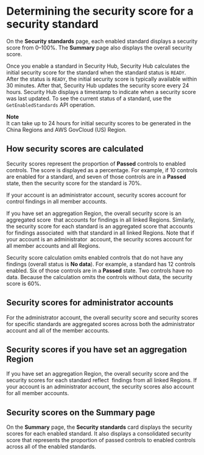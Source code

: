 # Determining the security score for a security standard<a name="standards-security-score"></a>

On the **Security standards** page, each enabled standard displays a security score from 0–100%\. The **Summary** page also displays the overall security score\.

Once you enable a standard in Security Hub, Security Hub calculates the initial security score for the standard when the standard status is `READY`\. After the status is `READY`, the initial security score is typically available within 30 minutes\. After that, Security Hub updates the security score every 24 hours\. Security Hub displays a timestamp to indicate when a security score was last updated\. To see the current status of a standard, use the `GetEnabledStandards` API operation\.

**Note**  
It can take up to 24 hours for initial security scores to be generated in the China Regions and AWS GovCloud \(US\) Region\.

## How security scores are calculated<a name="standard-security-score-calculation"></a>

Security scores represent the proportion of **Passed** controls to enabled controls\. The score is displayed as a percentage\. For example, if 10 controls are enabled for a standard, and seven of those controls are in a **Passed** state, then the security score for the standard is 70%\.

If your account is an administrator account, security scores account for control findings in all member accounts\.

If you have set an aggregation Region, the overall security score is an aggregated score  that accounts for findings in all linked Regions\. Similarly,  the security score for each standard is an aggregated score that accounts for findings associated  with that standard in all linked Regions\. Note that if your account is an administrator  account, the security scores account for all member accounts and all Regions\.

Security score calculation omits enabled controls that do not have any findings \(overall status is **No data**\)\. For example, a standard has 12 controls enabled\. Six of those controls are in a **Passed** state\. Two controls have no data\. Because the calculation omits the controls without data, the security score is 60%\.

## Security scores for administrator accounts<a name="standard-security-score-admin"></a>

For the administrator account, the overall security score and security scores for specific standards are aggregated scores across both the administrator account and all of the member accounts\.

## Security scores if you have set an aggregation Region<a name="standard-security-aggregation-region"></a>

If you have set an aggregation Region, the overall security score and the security scores for each standard reflect  findings from all linked Regions\. If your account is an administrator account, the security scores also account for all member accounts\.

## Security scores on the Summary page<a name="standard-security-score-summary-page"></a>

On the **Summary** page, the **Security standards** card displays the security scores for each enabled standard\. It also displays a consolidated security score that represents the proportion of passed controls to enabled controls across all of the enabled standards\.